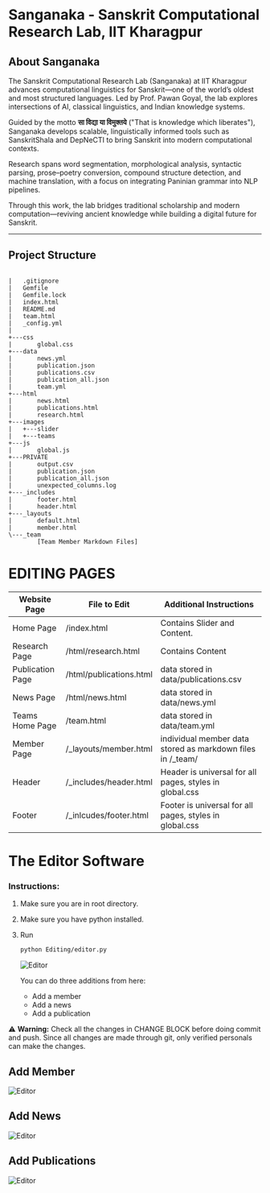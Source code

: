 # Sanganaka - Sanskrit Computational Research Lab, IIT Kharagpur

## About Sanganaka

The Sanskrit Computational Research Lab (Sanganaka) at IIT Kharagpur advances computational linguistics for Sanskrit—one of the world’s oldest and most structured languages. Led by Prof. Pawan Goyal, the lab explores intersections of AI, classical linguistics, and Indian knowledge systems.

Guided by the motto **सा विद्या या विमुक्तये** ("That is knowledge which liberates"), Sanganaka develops scalable, linguistically informed tools such as SanskritShala and DepNeCTI to bring Sanskrit into modern computational contexts.

Research spans word segmentation, morphological analysis, syntactic parsing, prose–poetry conversion, compound structure detection, and machine translation, with a focus on integrating Paninian grammar into NLP pipelines.

Through this work, the lab bridges traditional scholarship and modern computation—reviving ancient knowledge while building a digital future for Sanskrit.

---

## Project Structure

```text

|   .gitignore
|   Gemfile
|   Gemfile.lock
|   index.html
|   README.md
|   team.html
|   _config.yml
|
+---css
|       global.css
+---data
|       news.yml
|       publication.json
|       publications.csv
|       publication_all.json
|       team.yml
+---html
|       news.html
|       publications.html
|       research.html
+---images
|   +---slider
|   +---teams
+---js
|       global.js
+---PRIVATE
|       output.csv
|       publication.json
|       publication_all.json
|       unexpected_columns.log
+---_includes
|       footer.html
|       header.html
+---_layouts
|       default.html
|       member.html
\---_team
        [Team Member Markdown Files]
```

# EDITING PAGES

| Website Page     | File to Edit           | Additional Instructions                                    |
| ---------------- | ---------------------- | ---------------------------------------------------------- |
| Home Page        | /index.html        | Contains Slider and Content.                               |
| Research Page    | /html/research.html     | Contains Content                                           |
| Publication Page | /html/publications.html | data stored in data/publications.csv                       |
| News Page        | /html/news.html         | data stored in data/news.yml                               |
| Teams Home Page  | /team.html         | data stored in data/team.yml                               |
| Member Page      | /_layouts/member.html  | individual member data stored as markdown files in /_team/ |
| Header           | /_includes/header.html | Header is universal for all pages, styles in global.css    |
| Footer           | /_inlcudes/footer.html | Footer is universal for all pages, styles in global.css    |

# The Editor Software

### Instructions:
1. Make sure you are in root directory.
2. Make sure you have python installed.
3. Run 
   ```bash
   python Editing/editor.py
   ```

   ![Editor](images/readme/editor.png)

   You can do three additions from here:
   - Add a member
   - Add a news
   - Add a publication

⚠️ **Warning:** Check all the changes in CHANGE BLOCK before doing commit and push. Since all changes are made through git, only verified personals can make the changes. 


## Add Member
![Editor](images/readme/add-member.png)
## Add News
![Editor](images/readme/add-news.png)
## Add Publications
![Editor](images/readme/add-publication.png)
